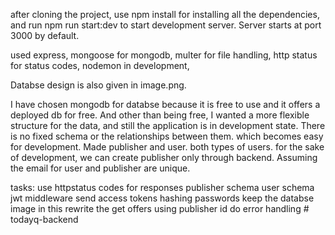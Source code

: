 after cloning the project, use npm install for installing all the dependencies, and run npm run start:dev to start development server. Server starts at port 3000 by default.

used express, mongoose for mongodb, multer for file handling, http status for status codes, nodemon in development,

Databse design is also given in image.png.

I have chosen mongodb for databse because it is free to use and it offers a deployed db for free. And other than being free, I wanted a more flexible structure for the data, and still the application is in development state. There is no fixed schema or the relationships between them. which becomes easy for development.
Made publisher and user. both types of users. for the sake of development, we can create publisher only through backend. Assuming the email for user and publisher are unique.

tasks:
use httpstatus codes for responses
publisher schema
user schema
jwt middleware
send access tokens
hashing passwords
keep the databse image in this
rewrite the get offers using publisher id
do error handling
#   t o d a y q - b a c k e n d  
 